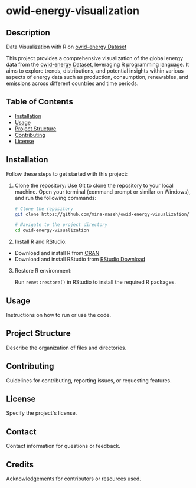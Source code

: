 # owid-energy-visualization

## Description
Data Visualization with R on [owid-energy Dataset](https://github.com/rfordatascience/tidytuesday/blob/master/data/2023/2023-06-06/readme.md)

This project provides a comprehensive visualization of the global energy data from the [owid-energy Dataset](https://github.com/rfordatascience/tidytuesday/blob/master/data/2023/2023-06-06/readme.md), leveraging R programming language. It aims to explore trends, distributions, and potential insights within various aspects of energy data such as production, consumption, renewables, and emissions across different countries and time periods.

## Table of Contents
- [Installation](#installation)
- [Usage](#usage)
- [Project Structure](#project-structure)
- [Contributing](#contributing)
- [License](#license)

## Installation
Follow these steps to get started with this project:

1. Clone the repository: Use Git to clone the repository to your local machine. Open your terminal (command prompt or similar on Windows), and run the following commands:

   ```bash
   # Clone the repository
   git clone https://github.com/mina-naseh/owid-energy-visualization/
   
   # Navigate to the project directory
   cd owid-energy-visualization

   
2. Install R and RStudio:

- Download and install R from [CRAN](https://cran.r-project.org/)
- Download and install RStudio from [RStudio Download](https://posit.co/download/rstudio-desktop/)

3. Restore R environment:

   Run ``` renv::restore() ``` in RStudio to install the required R packages.


## Usage
Instructions on how to run or use the code.

## Project Structure
Describe the organization of files and directories.

## Contributing
Guidelines for contributing, reporting issues, or requesting features.

## License
Specify the project's license.

## Contact
Contact information for questions or feedback.

## Credits
Acknowledgements for contributors or resources used.
